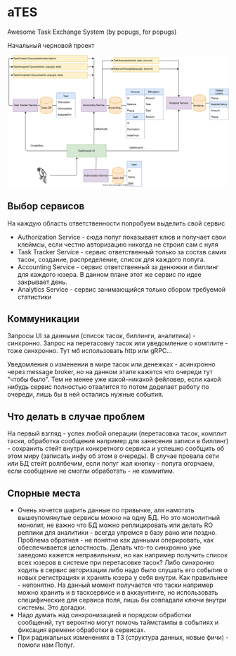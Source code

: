 # aTES
Awesome Task Exchange System (by popugs, for popugs)

Начальный черновой проект

![Initial Diagram](https://github.com/hotdroider/aTES/blob/main/aTES%20initial.drawio.svg)

## Выбор сервисов

На каждую область ответственности попробуем выделить свой сервис

* Authorization Service - сюда попуг показывает клюв и получает свои клеймсы, если честно авторизацию никогда не строил сам с нуля
* Task Tracker Service - сервис ответственный только за состав самих тасок, создание, распределение, список для каждого попуга. 
* Accounting Service - сервис ответственный за денюжки и биллинг для каждого юзера. В данном плане этот же сервис по идее закрывает день.
* Analytics Service - сервис занимающийся только сбором требуемой статистики 

## Коммуникации

Запросы UI за данными (список тасок, биллинги, аналитика) - синхронно.
Запрос на перетасовку тасок или уведомление о комплите - тоже синхронно.
Тут мб использовать http или gRPC...

Уведомления о изменении в мире тасок или денежках - асинхронно через message broker, 
но на данном этапе кажется что очереди тут "чтобы было". Тем не менее уже какой-никакой фейловер, 
если какой нибудь сервис полностью отвалится то потом доделает работу по очереди, лишь бы в ней остались нужные события.

## Что делать в случае проблем

На первый взгляд - успех любой операции (перетасовка тасок, комплит таски, обработка сообщения например для занесения записи в биллинг) - сохранить стейт 
внутри конкретного сервиса и успешно сообщить об этом миру (записать инфу об этом в очередь).
В случае провала сети или БД стейт роллбечим, если попуг жал кнопку - попуга огорчаем, если сообщение не смогли обработать - не коммитим.

## Спорные места

* Очень хочется шарить данные по привычке, аля намотать вышеупомянутые сервисы можно на одну БД. Но это монолитный монолит, 
не важно что БД можно реплицировать или делать RO реплики для аналитики - всегда упремся в базу рано или поздно.
Проблема обратная - не понятно как данными оперировать, как обеспечивается целостность.
Делать что-то синхронно уже заведомо кажется неправильным, но как например получить список всех юзеров в системе при перетасовке тасок? Либо синхронно ходить в сервис авторизации либо надо было слушать его события о новых регистрациях и хранить юзера у себя внутри. Как правильнее - непонятно.
На данный момент получается что таски например можно хранить и в тасксервисе и в аккаунтинге, но использовать специфические для сервиса поля, лишь бы совпадали ключи внутри системы. Это догадки.
* Надо думать над синхронизацией и порядком обработки сообщений, тут вероятно могут помочь таймстампы в событиях и фиксация времени обработки в сервисах.
* При радикальных изменениях в ТЗ (структура данных, новые фичи) - помоги нам Попуг.
